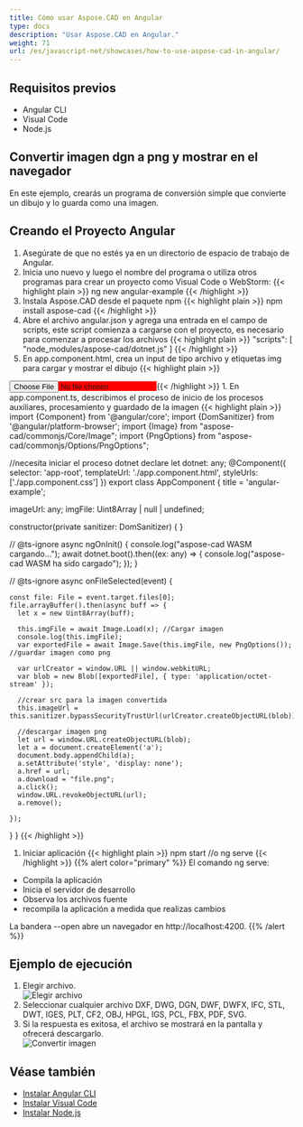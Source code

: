 ```yaml
---
title: Cómo usar Aspose.CAD en Angular
type: docs
description: "Usar Aspose.CAD en Angular."
weight: 71
url: /es/javascript-net/showcases/how-to-use-aspose-cad-in-angular/
---
```


## Requisitos previos
- Angular CLI
- Visual Code
- Node.js

## Convertir imagen dgn a png y mostrar en el navegador

En este ejemplo, crearás un programa de conversión simple que convierte un dibujo y lo guarda como una imagen.

## Creando el Proyecto Angular

1. Asegúrate de que no estés ya en un directorio de espacio de trabajo de Angular.
1. Inicia uno nuevo y luego el nombre del programa o utiliza otros programas para crear un proyecto como Visual Code o WebStorm:
{{< highlight plain >}}
ng new angular-example
{{< /highlight >}}
1. Instala Aspose.CAD desde el paquete npm
{{< highlight plain >}}
npm install aspose-cad
{{< /highlight >}}
1. Abre el archivo angular.json y agrega una entrada en el campo de scripts, este script comienza a cargarse con el proyecto, es necesario para comenzar a procesar los archivos
{{< highlight plain >}}
"scripts": [
  "node_modules/aspose-cad/dotnet.js"
]
{{< /highlight >}}
1. En app.component.html, crea un input de tipo archivo y etiquetas img para cargar y mostrar el dibujo
{{< highlight plain >}}
<span style="background-color: red">
    <input type="file" class="file-upload" (change)="onFileSelected($event)" />
    <img alt="" id="image" [src]="imageUrl" />
</span>
{{< /highlight >}}
1. En app.component.ts, describimos el proceso de inicio de los procesos auxiliares, procesamiento y guardado de la imagen
{{< highlight plain >}}
import {Component} from '@angular/core';
import {DomSanitizer} from '@angular/platform-browser';
import {Image} from "aspose-cad/commonjs/Core/Image";
import {PngOptions} from "aspose-cad/commonjs/Options/PngOptions";

//necesita iniciar el proceso dotnet
declare let dotnet: any;
@Component({
  selector: 'app-root',
  templateUrl: './app.component.html',
  styleUrls: ['./app.component.css']
})
export class AppComponent {
  title = 'angular-example';

  imageUrl: any;
  imgFile: Uint8Array | null | undefined;

  constructor(private sanitizer: DomSanitizer) {
  }

  // @ts-ignore
  async ngOnInit() {
    console.log("aspose-cad WASM cargando...");
    await dotnet.boot().then((ex: any) => {
      console.log("aspose-cad WASM ha sido cargado");
    });
  }

  // @ts-ignore
  async onFileSelected(event) {

    const file: File = event.target.files[0];
    file.arrayBuffer().then(async buff => {
      let x = new Uint8Array(buff);
      
      this.imgFile = await Image.Load(x); //Cargar imagen
      console.log(this.imgFile);
      var exportedFile = await Image.Save(this.imgFile, new PngOptions()); //guardar imagen como png

      var urlCreator = window.URL || window.webkitURL;
      var blob = new Blob([exportedFile], { type: 'application/octet-stream' });
      
      //crear src para la imagen convertida
      this.imageUrl = this.sanitizer.bypassSecurityTrustUrl(urlCreator.createObjectURL(blob));

      //descargar imagen png
      let url = window.URL.createObjectURL(blob);
      let a = document.createElement('a');
      document.body.appendChild(a);
      a.setAttribute('style', 'display: none');
      a.href = url;
      a.download = "file.png";
      a.click();
      window.URL.revokeObjectURL(url);
      a.remove();

    });
  }
}
{{< /highlight >}}
1. Iniciar aplicación
{{< highlight plain >}}
npm start
//o
ng serve
{{< /highlight >}}
{{% alert color="primary" %}} 
El comando ng serve:

- Compila la aplicación
- Inicia el servidor de desarrollo
- Observa los archivos fuente
- recompila la aplicación a medida que realizas cambios

La bandera --open abre un navegador en http://localhost:4200.
{{% /alert %}}

## Ejemplo de ejecución

1. Elegir archivo.<br>
![Elegir archivo](/_assets/javascript-net/angular/choose-file.png)<br>
1. Seleccionar cualquier archivo DXF, DWG, DGN, DWF, DWFX, IFC, STL, DWT, IGES, PLT, CF2, OBJ, HPGL, IGS, PCL, FBX, PDF, SVG.
1. Si la respuesta es exitosa, el archivo se mostrará en la pantalla y ofrecerá descargarlo.<br>
![Convertir imagen](/_assets/javascript-net/angular/convert-image.png)<br>

## Véase también

- [Instalar Angular CLI](https://angular.io/guide/setup-local/)
- [Instalar Visual Code](https://code.visualstudio.com/)
- [Instalar Node.js](https://nodejs.org/en/)
